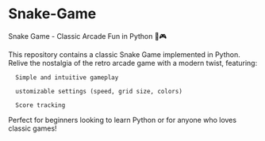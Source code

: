 # Snake-Game
Snake Game - Classic Arcade Fun in Python 🐍🎮

This repository contains a classic Snake Game implemented in Python. 
Relive the nostalgia of the retro arcade game with a modern twist, featuring:

      Simple and intuitive gameplay

      ustomizable settings (speed, grid size, colors)

      Score tracking
     
 Perfect for beginners looking to learn Python or for anyone who loves classic games!
